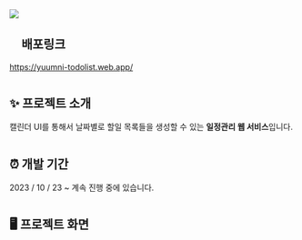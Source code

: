 <img src="https://capsule-render.vercel.app/api?type=waving&height=130&section=header&text=윰니의%20투두리스트&fontSize=28&fontColor=ffffff&color=timeGradient" />

## <img src="public/favicon.ico" width="16" height="16" /> 배포링크

<a href="https://yuumni-todolist.web.app/">https://yuumni-todolist.web.app/</a>  
#
#
#     
## ✨ 프로젝트 소개

캘린더 UI를 통해서 날짜별로 할일 목록들을 생성할 수 있는 **일정관리 웹 서비스**입니다.  
#
#
#       
## ⏰ 개발 기간

2023 / 10 / 23 ~ 계속 진행 중에 있습니다.  
#
#
#
## 🖥️ 프로젝트 화면
